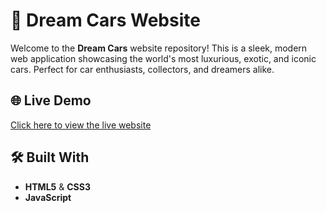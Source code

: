 # 🚗 Dream Cars Website

Welcome to the **Dream Cars** website repository! This is a sleek, modern web application showcasing the world's most luxurious, exotic, and iconic cars. Perfect for car enthusiasts, collectors, and dreamers alike.
## 🌐 Live Demo

[Click here to view the live website](https://your-live-site-url.com)
## 🛠️ Built With

- **HTML5** & **CSS3**
- **JavaScript** 

